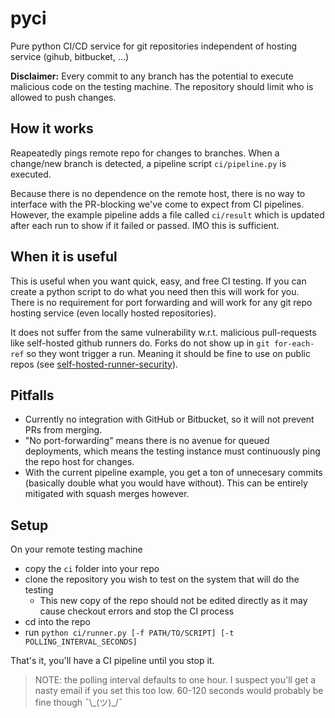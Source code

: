 # pyci
Pure python CI/CD service for git repositories independent of hosting service (gihub, bitbucket, ...)

__Disclaimer:__ Every commit to any branch has the potential to execute malicious code on the testing machine. The repository should limit who is allowed to push changes.

## How it works
Reapeatedly pings remote repo for changes to branches. When a change/new branch is detected, a pipeline script `ci/pipeline.py` is executed.

Because there is no dependence on the remote host, there is no way to interface with the PR-blocking we've come to expect from CI pipelines. However, the example pipeline adds a file called `ci/result` which is updated after each run to show if it failed or passed. IMO this is sufficient.

## When it is useful
This is useful when you want quick, easy, and free CI testing. If you can create a python script to do what you need then this will work for you. There is no requirement for port forwarding and will work for any git repo hosting service (even locally hosted repositories).

It does not suffer from the same vulnerability w.r.t. malicious pull-requests like self-hosted github runners do. Forks do not show up in `git for-each-ref` so they wont trigger a run. Meaning it should be fine to use on public repos (see [self-hosted-runner-security](https://docs.github.com/en/actions/hosting-your-own-runners/about-self-hosted-runners#self-hosted-runner-security)).

## Pitfalls
* Currently no integration with GitHub or Bitbucket, so it will not prevent PRs from merging.
* "No port-forwarding" means there is no avenue for queued deployments, which means the testing instance must continuously ping the repo host for changes.
* With the current pipeline example, you get a ton of unnecesary commits (basically double what you would have without). This can be entirely mitigated with squash merges however.

## Setup
On your remote testing machine
* copy the `ci` folder into your repo
* clone the repository you wish to test on the system that will do the testing
  * This new copy of the repo should not be edited directly as it may cause checkout errors and stop the CI process
* cd into the repo
* run `python ci/runner.py [-f PATH/TO/SCRIPT] [-t POLLING_INTERVAL_SECONDS]`

That's it, you'll have a CI pipeline until you stop it.
> NOTE: the polling interval defaults to one hour. I suspect you'll get a nasty email if you set this too low. 60-120 seconds would probably be fine though ¯\\\_(ツ)\_/¯
